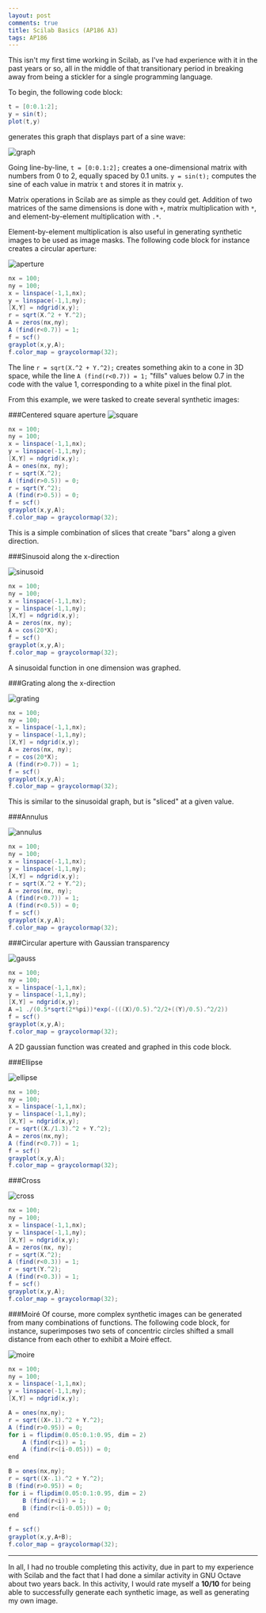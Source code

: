 ```yaml
---
layout: post
comments: true
title: Scilab Basics (AP186 A3)
tags: AP186
---  
```


This isn't my first time working in Scilab, as I've had experience with it in the past years or so, all in the middle of that transitionary period in breaking away from being a stickler for a single programming language.

To begin, the following code block:

```java
t = [0:0.1:2];
y = sin(t);
plot(t,y)
````

generates this graph that displays part of a sine wave:

![graph](https://s15.postimg.org/eyx0fz1pn/image.png)

Going line-by-line, `t = [0:0.1:2];` creates a one-dimensional matrix with numbers from 0 to 2, equally spaced by 0.1 units. `y = sin(t);` computes the sine of each value in matrix `t` and stores it in matrix `y`.

Matrix operations in Scilab are as simple as they could get. Addition of two matrices of the same dimensions is done with `+`, matrix multiplication with `*`, and element-by-element multiplication with `.*`.

Element-by-element multiplication is also useful in generating synthetic images to be used as image masks. The following code block for instance creates a circular aperture:

![aperture](https://s9.postimg.org/eyhazzbxb/annulus.png)

```java
nx = 100;
ny = 100;
x = linspace(-1,1,nx);
y = linspace(-1,1,ny);
[X,Y] = ndgrid(x,y);
r = sqrt(X.^2 + Y.^2);
A = zeros(nx,ny);
A (find(r<0.7)) = 1;
f = scf()
grayplot(x,y,A);
f.color_map = graycolormap(32);
```

The line ``r = sqrt(X.^2 + Y.^2);`` creates something akin to a cone in 3D space, while the line ``A (find(r<0.7)) = 1;`` "fills" values below 0.7 in the code with the value 1, corresponding to a white pixel in the final plot.

From this example, we were tasked to create several synthetic images:

###Centered square aperture
![square](https://s10.postimg.org/psw69l8eh/square.png)

```java
nx = 100;
ny = 100;
x = linspace(-1,1,nx);
y = linspace(-1,1,ny);
[X,Y] = ndgrid(x,y);
A = ones(nx, ny);
r = sqrt(X.^2);
A (find(r>0.5)) = 0;
r = sqrt(Y.^2);
A (find(r>0.5)) = 0;
f = scf()
grayplot(x,y,A);
f.color_map = graycolormap(32);
```

This is a simple combination of slices that create "bars" along a given direction.

###Sinusoid along the x-direction

![sinusoid](https://s9.postimg.org/f3yko4c1r/sinusoid.png)

```java
nx = 100;
ny = 100;
x = linspace(-1,1,nx);
y = linspace(-1,1,ny);
[X,Y] = ndgrid(x,y);
A = zeros(nx, ny);
A = cos(20*X);
f = scf()
grayplot(x,y,A);
f.color_map = graycolormap(32);
```

A sinusoidal function in one dimension was graphed.

###Grating along the x-direction

![grating](https://s22.postimg.org/uei6hpv1d/grating.png)

```java
nx = 100;
ny = 100;
x = linspace(-1,1,nx);
y = linspace(-1,1,ny);
[X,Y] = ndgrid(x,y);
A = zeros(nx, ny);
r = cos(20*X);
A (find(r>0.7)) = 1;
f = scf()
grayplot(x,y,A);
f.color_map = graycolormap(32);
```

This is similar to the sinusoidal graph, but is "sliced" at a given value.

###Annulus

![annulus](https://s4.postimg.org/he4ksoqb1/annulus2.png)

```java
nx = 100;
ny = 100;
x = linspace(-1,1,nx);
y = linspace(-1,1,ny);
[X,Y] = ndgrid(x,y);
r = sqrt(X.^2 + Y.^2);
A = zeros(nx, ny);
A (find(r<0.7)) = 1;
A (find(r<0.5)) = 0;
f = scf()
grayplot(x,y,A);
f.color_map = graycolormap(32);
```

###Circular aperture with Gaussian transparency

![gauss](https://s13.postimg.org/a71j3tbuf/gaussap.png)

```java
nx = 100;
ny = 100;
x = linspace(-1,1,nx);
y = linspace(-1,1,ny);
[X,Y] = ndgrid(x,y);
A =1 ./(0.5*sqrt(2*%pi))*exp(-(((X)/0.5).^2/2+((Y)/0.5).^2/2))
f = scf()
grayplot(x,y,A);
f.color_map = graycolormap(32);
```

A 2D gaussian function was created and graphed in this code block.

###Ellipse

![ellipse](https://s21.postimg.org/sdg25mihj/ellipse.png)

```java
nx = 100;
ny = 100;
x = linspace(-1,1,nx);
y = linspace(-1,1,ny);
[X,Y] = ndgrid(x,y);
r = sqrt((X./1.3).^2 + Y.^2);
A = zeros(nx,ny);
A (find(r<0.7)) = 1;
f = scf()
grayplot(x,y,A);
f.color_map = graycolormap(32);
```

###Cross

![cross](https://s11.postimg.org/qk95xobur/cross.png)

```java
nx = 100;
ny = 100;
x = linspace(-1,1,nx);
y = linspace(-1,1,ny);
[X,Y] = ndgrid(x,y);
A = zeros(nx, ny);
r = sqrt(X.^2);
A (find(r<0.3)) = 1;
r = sqrt(Y.^2);
A (find(r<0.3)) = 1;
f = scf()
grayplot(x,y,A);
f.color_map = graycolormap(32);
```

###Moiré
Of course, more complex synthetic images can be generated from many combinations of functions. The following code block, for instance, superimposes two sets of concentric circles shifted a small distance from each other to exhibit a Moiré effect.

![moire](https://s14.postimg.org/rs7qgoxnl/moire.png)

```java
nx = 100;
ny = 100;
x = linspace(-1,1,nx);
y = linspace(-1,1,ny);
[X,Y] = ndgrid(x,y);

A = ones(nx,ny);
r = sqrt((X+.1).^2 + Y.^2);
A (find(r>0.95)) = 0;
for i = flipdim(0.05:0.1:0.95, dim = 2)
    A (find(r<i)) = 1;
    A (find(r<(i-0.05))) = 0;
end

B = ones(nx,ny);
r = sqrt((X-.1).^2 + Y.^2);
B (find(r>0.95)) = 0;
for i = flipdim(0.05:0.1:0.95, dim = 2)
    B (find(r<i)) = 1;
    B (find(r<(i-0.05))) = 0;
end

f = scf()
grayplot(x,y,A+B);
f.color_map = graycolormap(32);
```

---

In all, I had no trouble completing this activity, due in part to my experience with Scilab and the fact that I had done a similar activity in GNU Octave about two years back. In this activity, I would rate myself a **10/10** for being able to successfully generate each synthetic image, as well as generating my own image.
